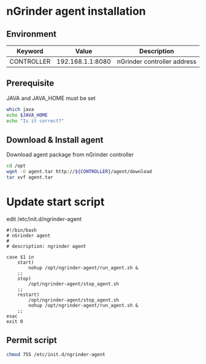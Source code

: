 # nGrinder agent installation

## Environment

Keyword     |   Value               | Description
----        |   ----                | ----
CONTROLLER  | 192.168.1.1:8080      | nGrinder controller address

## Prerequisite

JAVA and JAVA_HOME must be set

~~~bash
which java
echo $JAVA_HOME
echo "Is it correct?"
~~~

## Download & Install agent 

Download agent package from nGrinder controller

~~~bash
cd /opt
wget -O agent.tar http://${CONTROLLER}/agent/download
tar xvf agent.tar
~~~

# Update start script

edit /etc/init.d/ngrinder-agent

~~~text
#!/bin/bash
# nGrinder agent
#
# description: ngrinder agent

case $1 in
    start)
        nohup /opt/ngrinder-agent/run_agent.sh &
    ;;
    stop)
        /opt/ngrinder-agent/stop_agent.sh
    ;;
    restart)
        /opt/ngrinder-agent/stop_agent.sh
        nohup /opt/ngrinder-agent/run_agent.sh &
    ;;
esac
exit 0
~~~

## Permit script

~~~bash
chmod 755 /etc/init.d/ngrinder-agent
~~~

